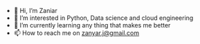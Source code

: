 - 👋 Hi, I’m Zaniar
- 👀 I’m interested in Python, Data science and cloud engineering 
- 🌱 I’m currently learning any thing that makes me better
- 📫 How to reach me on zanyar.j@gmail.com
